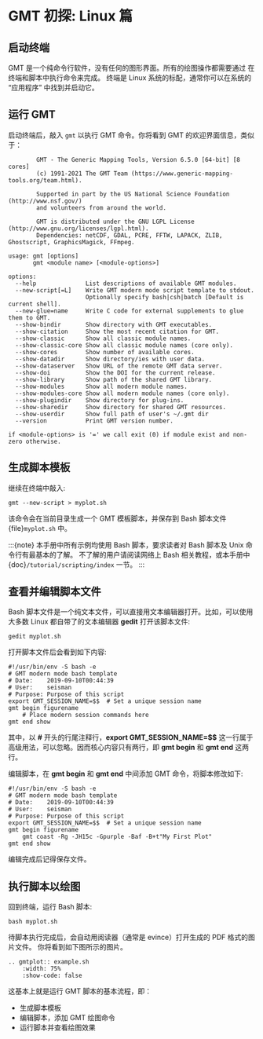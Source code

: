 # GMT 初探: Linux 篇

## 启动终端

GMT 是一个纯命令行软件，没有任何的图形界面。所有的绘图操作都需要通过
在终端和脚本中执行命令来完成。
终端是 Linux 系统的标配，通常你可以在系统的 “应用程序” 中找到并启动它。

## 运行 GMT

启动终端后，敲入 `gmt` 以执行 GMT 命令。你将看到 GMT 的欢迎界面信息，类似于：

```console
        GMT - The Generic Mapping Tools, Version 6.5.0 [64-bit] [8 cores]
        (c) 1991-2021 The GMT Team (https://www.generic-mapping-tools.org/team.html).

        Supported in part by the US National Science Foundation (http://www.nsf.gov/)
        and volunteers from around the world.

        GMT is distributed under the GNU LGPL License (http://www.gnu.org/licenses/lgpl.html).
        Dependencies: netCDF, GDAL, PCRE, FFTW, LAPACK, ZLIB, Ghostscript, GraphicsMagick, FFmpeg.

usage: gmt [options]
       gmt <module name> [<module-options>]

options:
  --help              List descriptions of available GMT modules.
  --new-script[=L]    Write GMT modern mode script template to stdout.
                      Optionally specify bash|csh|batch [Default is current shell].
  --new-glue=name     Write C code for external supplements to glue them to GMT.
  --show-bindir       Show directory with GMT executables.
  --show-citation     Show the most recent citation for GMT.
  --show-classic      Show all classic module names.
  --show-classic-core Show all classic module names (core only).
  --show-cores        Show number of available cores.
  --show-datadir      Show directory/ies with user data.
  --show-dataserver   Show URL of the remote GMT data server.
  --show-doi          Show the DOI for the current release.
  --show-library      Show path of the shared GMT library.
  --show-modules      Show all modern module names.
  --show-modules-core Show all modern module names (core only).
  --show-plugindir    Show directory for plug-ins.
  --show-sharedir     Show directory for shared GMT resources.
  --show-userdir      Show full path of user's ~/.gmt dir
  --version           Print GMT version number.

if <module-options> is '=' we call exit (0) if module exist and non-zero otherwise.
```

## 生成脚本模板

继续在终端中敲入:

```
gmt --new-script > myplot.sh
```

该命令会在当前目录生成一个 GMT 模板脚本，并保存到 Bash 脚本文件 {file}`myplot.sh` 中。

:::{note}
本手册中所有示例均使用 Bash 脚本，要求读者对 Bash 脚本及 Unix 命令行有最基本的了解。
不了解的用户请阅读网络上 Bash 相关教程，或本手册中 {doc}`/tutorial/scripting/index` 一节。
:::

## 查看并编辑脚本文件

Bash 脚本文件是一个纯文本文件，可以直接用文本编辑器打开。比如，可以使用大多数
Linux 都自带了的文本编辑器 **gedit** 打开该脚本文件:

```
gedit myplot.sh
```

打开脚本文件后会看到如下内容:

```
#!/usr/bin/env -S bash -e
# GMT modern mode bash template
# Date:    2019-09-10T00:44:39
# User:    seisman
# Purpose: Purpose of this script
export GMT_SESSION_NAME=$$  # Set a unique session name
gmt begin figurename
    # Place modern session commands here
gmt end show
```

其中，以 **#** 开头的行尾注释行，**export GMT_SESSION_NAME=\$\$** 这一行属于
高级用法，可以忽略。因而核心内容只有两行，即 **gmt begin** 和 **gmt end** 这两行。

编辑脚本，在 **gmt begin** 和 **gmt end** 中间添加 GMT 命令，将脚本修改如下:

```
#!/usr/bin/env -S bash -e
# GMT modern mode bash template
# Date:    2019-09-10T00:44:39
# User:    seisman
# Purpose: Purpose of this script
export GMT_SESSION_NAME=$$  # Set a unique session name
gmt begin figurename
    gmt coast -Rg -JH15c -Gpurple -Baf -B+t"My First Plot"
gmt end show
```

编辑完成后记得保存文件。

## 执行脚本以绘图

回到终端，运行 Bash 脚本:

```
bash myplot.sh
```

待脚本执行完成后，会自动用阅读器（通常是 evince）打开生成的 PDF 格式的图片文件。
你将看到如下图所示的图片。

```{eval-rst}
.. gmtplot:: example.sh
    :width: 75%
    :show-code: false

```

这基本上就是运行 GMT 脚本的基本流程，即：

- 生成脚本模板
- 编辑脚本，添加 GMT 绘图命令
- 运行脚本并查看绘图效果
